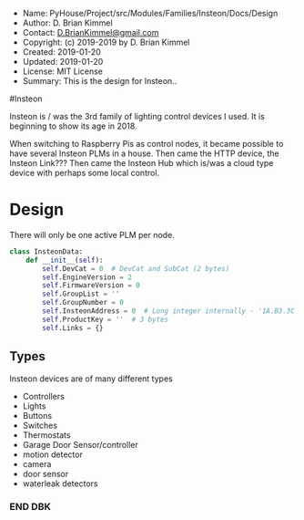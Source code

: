 * Name:      PyHouse/Project/src/Modules/Families/Insteon/Docs/Design
* Author:    D. Brian Kimmel
* Contact:   D.BrianKimmel@gmail.com
* Copyright: (c) 2019-2019 by D. Brian Kimmel
* Created:   2019-01-20
* Updated:   2019-01-20
* License:   MIT License
* Summary:   This is the design for Insteon..

#Insteon

Insteon is / was the 3rd family of lighting control devices I used.
It is beginning to show its age in 2018.

When switching to Raspberry Pis as control nodes, it became possible to have several Insteon PLMs in a house.
Then came the HTTP device, the Insteon Link???
Then came the Insteon Hub which is/was a cloud type device with perhaps some local control.

# Design

There will only be one active PLM per node.


```python
class InsteonData:
    def __init__(self):
        self.DevCat = 0  # DevCat and SubCat (2 bytes)
        self.EngineVersion = 2
        self.FirmwareVersion = 0
        self.GroupList = ''
        self.GroupNumber = 0
        self.InsteonAddress = 0  # Long integer internally - '1A.B3.3C' for external reaability
        self.ProductKey = ''  # 3 bytes
        self.Links = {}
```

## Types

Insteon devices are of many different types

- Controllers
- Lights
- Buttons
- Switches
- Thermostats
- Garage Door Sensor/controller
- motion detector
- camera
- door sensor
- waterleak detectors

### END DBK
